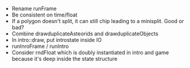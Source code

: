 * Rename runFrame
* Be consistent on time/float
* If a polygon doesn't split, it can still chip leading to a minisplit. Good or bad?
* Combine drawduplicateAsteorids and drawduplicateObjects
* In intro::draw, put introstate inside IO
* runInroFrame / runIntro
* Consider rndFloat which is doubly instantiated in intro and game because it's deep inside the state structure